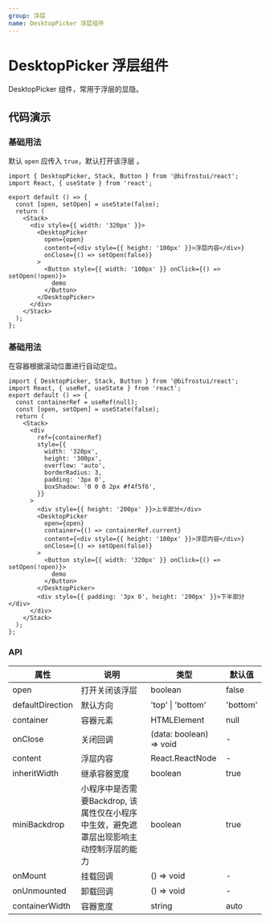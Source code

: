 ```yaml
---
group: 浮层
name: DesktopPicker 浮层组件
---
```


# DesktopPicker 浮层组件

DesktopPicker 组件，常用于浮层的显隐。

## 代码演示

### 基础用法

默认 `open` 应传入 `true`，默认打开该浮层 。

```tsx
import { DesktopPicker, Stack, Button } from '@bifrostui/react';
import React, { useState } from 'react';

export default () => {
  const [open, setOpen] = useState(false);
  return (
    <Stack>
      <div style={{ width: '320px' }}>
        <DesktopPicker
          open={open}
          content={<div style={{ height: '100px' }}>浮层内容</div>}
          onClose={() => setOpen(false)}
        >
          <Button style={{ width: '100px' }} onClick={() => setOpen(!open)}>
            demo
          </Button>
        </DesktopPicker>
      </div>
    </Stack>
  );
};
```

### 基础用法

在容器根据滚动位置进行自动定位。

```tsx
import { DesktopPicker, Stack, Button } from '@bifrostui/react';
import React, { useRef, useState } from 'react';
export default () => {
  const containerRef = useRef(null);
  const [open, setOpen] = useState(false);
  return (
    <Stack>
      <div
        ref={containerRef}
        style={{
          width: '320px',
          height: '300px',
          overflow: 'auto',
          borderRadius: 3,
          padding: '3px 0',
          boxShadow: '0 0 0 2px #f4f5f6',
        }}
      >
        <div style={{ height: '200px' }}>上半部分</div>
        <DesktopPicker
          open={open}
          container={() => containerRef.current}
          content={<div style={{ height: '100px' }}>浮层内容</div>}
          onClose={() => setOpen(false)}
        >
          <Button style={{ width: '320px' }} onClick={() => setOpen(!open)}>
            demo
          </Button>
        </DesktopPicker>
        <div style={{ padding: '3px 0', height: '200px' }}>下半部分</div>
      </div>
    </Stack>
  );
};
```

### API

| 属性             | 说明                                                                                   | 类型                    | 默认值   |
| ---------------- | -------------------------------------------------------------------------------------- | ----------------------- | -------- |
| open             | 打开关闭该浮层                                                                         | boolean                 | false    |
| defaultDirection | 默认方向                                                                               | 'top' \| 'bottom'       | 'bottom' |
| container        | 容器元素                                                                               | HTMLElement             | null     |
| onClose          | 关闭回调                                                                               | (data: boolean) => void | -        |
| content          | 浮层内容                                                                               | React.ReactNode         | -        |
| inheritWidth     | 继承容器宽度                                                                           | boolean                 | true     |
| miniBackdrop     | 小程序中是否需要Backdrop, 该属性仅在小程序中生效，避免遮罩层出现影响主动控制浮层的能力 | boolean                 | true     |
| onMount          | 挂载回调                                                                               | () => void              | -        |
| onUnmounted      | 卸载回调                                                                               | () => void              | -        |
| containerWidth   | 容器宽度                                                                               | string                  | auto     |
